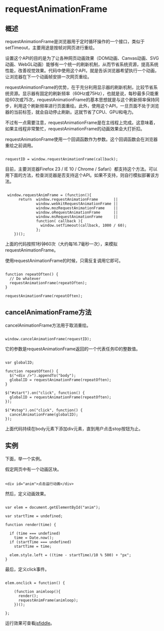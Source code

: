 
# requestAnimationFrame


## 概述

requestAnimationFrame是浏览器用于定时循环操作的一个接口，类似于setTimeout，主要用途是按帧对网页进行重绘。

设置这个API的目的是为了让各种网页动画效果（DOM动画、Canvas动画、SVG动画、WebGL动画）能够有一个统一的刷新机制，从而节省系统资源，提高系统性能，改善视觉效果。代码中使用这个API，就是告诉浏览器希望执行一个动画，让浏览器在下一个动画帧安排一次网页重绘。

requestAnimationFrame的优势，在于充分利用显示器的刷新机制，比较节省系统资源。显示器有固定的刷新频率（60Hz或75Hz），也就是说，每秒最多只能重绘60次或75次，requestAnimationFrame的基本思想就是与这个刷新频率保持同步，利用这个刷新频率进行页面重绘。此外，使用这个API，一旦页面不处于浏览器的当前标签，就会自动停止刷新。这就节省了CPU、GPU和电力。

不过有一点需要注意，requestAnimationFrame是在主线程上完成。这意味着，如果主线程非常繁忙，requestAnimationFrame的动画效果会大打折扣。

requestAnimationFrame使用一个回调函数作为参数。这个回调函数会在浏览器重绘之前调用。

```

requestID = window.requestAnimationFrame(callback); 

```

目前，主要浏览器Firefox 23 / IE 10 / Chrome / Safari）都支持这个方法。可以用下面的方法，检查浏览器是否支持这个API。如果不支持，则自行模拟部署该方法。

```

 window.requestAnimFrame = (function(){
      return  window.requestAnimationFrame       || 
              window.webkitRequestAnimationFrame || 
              window.mozRequestAnimationFrame    || 
              window.oRequestAnimationFrame      || 
              window.msRequestAnimationFrame     || 
              function( callback ){
                window.setTimeout(callback, 1000 / 60);
              };
    })();

```

上面的代码按照1秒钟60次（大约每16.7毫秒一次），来模拟requestAnimationFrame。

使用requestAnimationFrame的时候，只需反复调用它即可。

```

function repeatOften() {
  // Do whatever
  requestAnimationFrame(repeatOften);
}

requestAnimationFrame(repeatOften);

```

## cancelAnimationFrame方法

cancelAnimationFrame方法用于取消重绘。

```

window.cancelAnimationFrame(requestID);

```

它的参数是requestAnimationFrame返回的一个代表任务ID的整数值。

```

var globalID;

function repeatOften() {
  $("<div />").appendTo("body");
  globalID = requestAnimationFrame(repeatOften);
}

$("#start").on("click", function() {
  globalID = requestAnimationFrame(repeatOften);
});

$("#stop").on("click", function() {
  cancelAnimationFrame(globalID);
});

```

上面代码持续在body元素下添加div元素，直到用户点击stop按钮为止。

## 实例

下面，举一个实例。

假定网页中有一个动画区块。

```

<div id="anim">点击运行动画</div> 

```

然后，定义动画效果。

```

var elem = document.getElementById("anim");

var startTime = undefined;
 
function render(time) {
 
  if (time === undefined)
    time = Date.now();
  if (startTime === undefined)
    startTime = time;
 
  elem.style.left = ((time - startTime)/10 % 500) + "px";
}

```

最后，定义click事件。

```

elem.onclick = function() {

    (function animloop(){
      render();
      requestAnimFrame(animloop);
    })();

};

```

运行效果可查看[jsfiddle](http://jsfiddle.net/paul/rjbGw/3/)。
